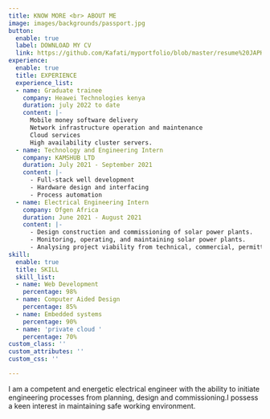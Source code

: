 ```yaml
---
title: KNOW MORE <br> ABOUT ME
image: images/backgrounds/passport.jpg
button:
  enable: true
  label: DOWNLOAD MY CV
  link: https://github.com/Kafati/myportfolio/blob/master/resume%20JAPHETH%20KORIR%20September%202022%20software.pdf
experience:
  enable: true
  title: EXPERIENCE
  experience_list:
  - name: Graduate trainee
    company: Heawei Technologies kenya
    duration: july 2022 to date
    content: |-
      Mobile money software delivery
      Network infrastructure operation and maintenance
      Cloud services
      High availability cluster servers.
  - name: Technology and Engineering Intern
    company: KAMSHUB LTD
    duration: July 2021 - September 2021
    content: |-
      - Full-stack well development
      - Hardware design and interfacing
      - Process automation
  - name: Electrical Engineering Intern
    company: Ofgen Africa
    duration: June 2021 - August 2021
    content: |-
      - Design construction and commissioning of solar power plants.
      - Monitoring, operating, and maintaining solar power plants.
      - Analysing project viability from technical, commercial, permitting, and legal aspects of solar power projects from inception to financing.
skill:
  enable: true
  title: SKILL
  skill_list:
  - name: Web Development
    percentage: 98%
  - name: Computer Aided Design
    percentage: 85%
  - name: Embedded systems
    percentage: 90%
  - name: 'private cloud '
    percentage: 70%
custom_class: ''
custom_attributes: ''
custom_css: ''

---
```

I am a competent and energetic electrical engineer with the ability to initiate engineering processes from planning, design and commissioning.I possess a keen interest in maintaining safe working environment.